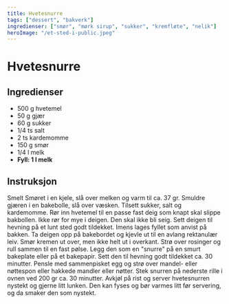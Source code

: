 ```yaml
---
title: Hvetesnurre
tags: ["dessert", "bakverk"]
ingredienser: ["smør", "mørk sirup", "sukker", "kremfløte", "nelik"]
heroImage: "/et-sted-i-public.jpeg"
---
```


# Hvetesnurre

## Ingredienser

- 500 g hvetemel
- 50 g gjær
- 60 g sukker
- 1/4 ts salt
- 2 ts kardemomme
- 150 g smør
- 1/4 l melk
- **Fyll: 1 l melk**

## Instruksjon

Smelt Smøret i en kjele, slå over melken og varm til ca. 37 gr. Smuldre gjæren i en bakebolle, slå over væsken. Tilsett sukker, salt og kardemomme. Rør inn hvetemel til en passe fast deig som knapt skal slippe bakbollen. Ikke rør for mye i deigen. Den skal ikke bli seig. Sett deigen til hevning på et lunt sted godt tildekket. Imens lages fyllet som anvist på bakken. Ta deigen opp på bakebordet og kjevle ut til en avlang rektanulær leiv. Smør kremen ut over, men ikke helt ut i overkant. Strø over rosinger og rull sammen til en fast pølse. Legg den som en "snurre" på en smurt bakeplate eller på et bakepapir. Sett den til hevning godt tildekket ca. 30 minutter. Pensle med sammenpisket egg og strø over mandel- eller nøttespon eller hakkede mandler eller nøtter. Stek snurren på nederste rille i ovnen ved 200 gr ca. 30 minutter. Avkjøl på rist og server hvetesnurren nystekt og gjerne litt lunken. Den kan fyses og bør varmes litt før servering, og da smaker den som nystekt.
